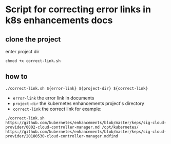 # Script for correcting error links in k8s enhancements docs

## clone the project
enter project dir
```
chmod +x correct-link.sh
```

## how to
```
./correct-link.sh ${error-link} ${project-dir} ${correct-link}
```
- `error-link` the error link in documents
- `project-dir` the kubernetes enhancements project's directory
- `correct-link` the correct link
for example:
```
./correct-link.sh https://github.com/kubernetes/enhancements/blob/master/keps/sig-cloud-provider/0002-cloud-controller-manager.md /opt/kubernetes/ https://github.com/kubernetes/enhancements/blob/master/keps/sig-cloud-provider/20180530-cloud-controller-manager.mdfind 
```
